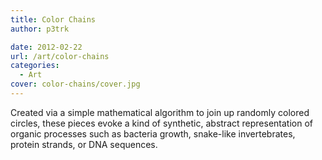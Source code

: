 ```yaml
---
title: Color Chains
author: p3trk

date: 2012-02-22
url: /art/color-chains
categories:
  - Art
cover: color-chains/cover.jpg
---
```

Created via a simple mathematical algorithm to join up randomly colored circles, these pieces evoke a kind of synthetic, abstract representation of organic processes such as bacteria growth, snake-like invertebrates, protein strands, or DNA sequences.
